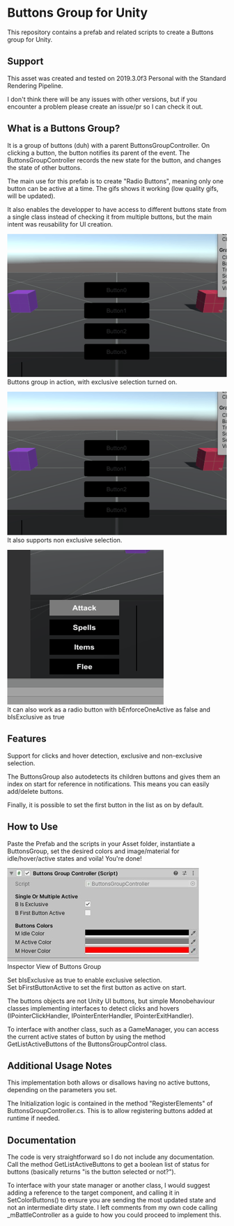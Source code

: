 # Buttons Group for Unity

This repository contains a prefab and related scripts to create a Buttons group for Unity.

## Support 

This asset was created and tested on 2019.3.0f3 Personal with the Standard Rendering Pipeline.

I don't think there will be any issues with other versions, but if you encounter a problem please create an issue/pr so I can check it out.

## What is a Buttons Group?

It is a group of buttons (duh) with a parent ButtonsGroupController. On clicking a button, the button notifies its parent of the event. The ButtonsGroupController records the new state for the button, and changes the state of other buttons.

The main use for this prefab is to create "Radio Buttons", meaning only one button can be active at a time. The gifs shows it working (low quality gifs, will be updated).

It also enables the developper to have access to different buttons state from a single class instead of checking it from multiple buttons, but the main intent was reusability for UI creation.

![Exclusive Selection](img/buttons-group_exclusive.gif)  
Buttons group in action, with exclusive selection turned on.


![Non-Exclusive Selection](img/buttons-group_nonexclusive.gif)  
It also supports non exclusive selection.


![Radio Button Selection](img/buttons-group_radio.gif)  
It can also work as a radio button with bEnforceOneActive as false and bIsExclusive as true

## Features

Support for clicks and hover detection, exclusive and non-exclusive selection.

The ButtonsGroup also autodetects its children buttons and gives them an index on start for reference in notifications. This means you can easily add/delete buttons.

Finally, it is possible to set the first button in the list as on by default.


## How to Use

Paste the Prefab and the scripts in your Asset folder, instantiate a ButtonsGroup, set the desired colors and image/material for idle/hover/active states and voila! You're done!

![Inspector View of ButtonsGroup](img/inspector-buttonsGroup.png)   
Inspector View of Buttons Group

Set bIsExclusive as true to enable exclusive selection.  
Set bFirstButtonActive to set the first button as active on start.

The buttons objects are not Unity UI buttons, but simple Monobehaviour classes implementing interfaces to detect clicks and hovers (IPointerClickHandler, IPointerEnterHandler, IPointerExitHandler).

To interface with another class, such as a GameManager, you can access the current active states of button by using the method GetListActiveButtons of the ButtonsGroupControl class.

## Additional Usage Notes

This implementation both allows or disallows having no active buttons, depending on the parameters you set.

The Initialization logic is contained in the method "RegisterElements" of ButtonsGroupController.cs. This is to allow registering buttons added at runtime if needed.


## Documentation

The code is very straightforward so I do not include any documentation.  
Call the method GetListActiveButtons to get a boolean list of status for buttons (basically returns "is the button selected or not?").  

To interface with your state manager or another class, I would suggest adding a reference to the target component, and calling it in SetColorButtons() to ensure you are sending the most updated state and not an intermediate dirty state. I left comments from my own code calling _mBattleController as a guide to how you could proceed to implement this.



